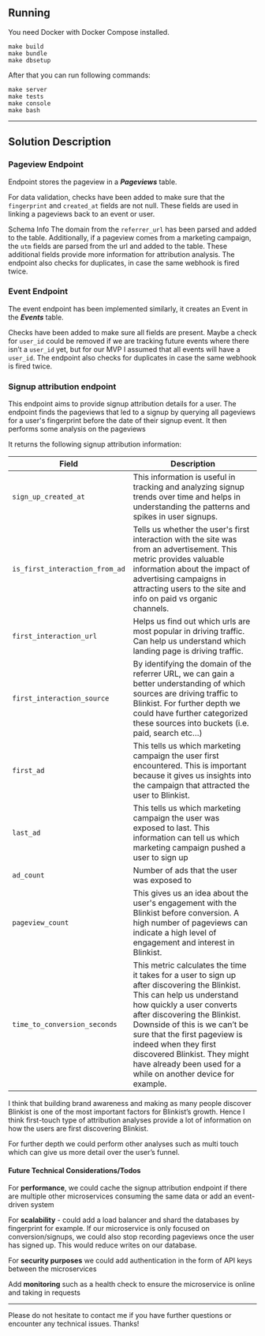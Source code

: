 ## Running

You need Docker with Docker Compose installed.

```
make build
make bundle
make dbsetup
```

After that you can run following commands:

```
make server
make tests
make console
make bash
```

---

## Solution Description

### Pageview Endpoint

Endpoint stores the pageview in a **_Pageviews_** table.

For data validation, checks have been added to make sure that the `fingerprint` and `created_at` fields are not null. These fields are used in linking a pageviews back to an event or user.

Schema Info
  The domain from the `referrer_url` has been parsed and added to the table. Additionally, if a pageview comes from a marketing campaign, the `utm` fields are parsed from the url and added to the table. These additional fields provide more information for attribution analysis. The endpoint also checks for duplicates, in case the same webhook is fired twice.

### Event Endpoint

The event endpoint has been implemented similarly, it creates an Event in the **_Events_** table.

Checks have been added to make sure all fields are present. Maybe a check for `user_id` could be removed if we are tracking future events where there isn’t a `user_id` yet, but for our MVP I assumed that all events will have a `user_id`. The endpoint also checks for duplicates in case the same webhook is fired twice.

### Signup attribution endpoint

This endpoint aims to provide signup attribution details for a user. The endpoint finds the pageviews that led to a signup by querying all pageviews for a user's fingerprint before the date of their signup event. It then performs some analysis on the pageviews

It returns the following signup attribution information:

| Field                          | Description                                                                                                                                                                                                                                                                                                                                                                     |
| ------------------------------ | ------------------------------------------------------------------------------------------------------------------------------------------------------------------------------------------------------------------------------------------------------------------------------------------------------------------------------------------------------------------------------- |
| `sign_up_created_at`           | This information is useful in tracking and analyzing signup trends over time and helps in understanding the patterns and spikes in user signups.                                                                                                                                                                                                                                |
| `is_first_interaction_from_ad` | Tells us whether the user's first interaction with the site was from an advertisement. This metric provides valuable information about the impact of advertising campaigns in attracting users to the site and info on paid vs organic channels.                                                                                                                                |
| `first_interaction_url`        | Helps us find out which urls are most popular in driving traffic. Can help us understand which landing page is driving traffic.                                                                                                                                                                                                                                                 |
| `first_interaction_source`     | By identifying the domain of the referrer URL, we can gain a better understanding of which sources are driving traffic to Blinkist. For further depth we could have further categorized these sources into buckets (i.e. paid, search etc…)                                                                                                                                     |
| `first_ad`                     | This tells us which marketing campaign the user first encountered. This is important because it gives us insights into the campaign that attracted the user to Blinkist.                                                                                                                                                                                                        |
| `last_ad`                      | This tells us which marketing campaign the user was exposed to last. This information can tell us which marketing campaign pushed a user to sign up                                                                                                                                                                                                                             |
| `ad_count`                     | Number of ads that the user was exposed to                                                                                                                                                                                                                                                                                                                                      |
| `pageview_count`               | This gives us an idea about the user's engagement with the Blinkist before conversion. A high number of pageviews can indicate a high level of engagement and interest in Blinkist.                                                                                                                                                                                             |
| `time_to_conversion_seconds`   | This metric calculates the time it takes for a user to sign up after discovering the Blinkist. This can help us understand how quickly a user converts after discovering the Blinkist. Downside of this is we can’t be sure that the first pageview is indeed when they first discovered Blinkist. They might have already been used for a while on another device for example. |

I think that building brand awareness and making as many people discover Blinkist is one of the most important factors for Blinkist’s growth. Hence I think first-touch type of attribution analyses provide a lot of information on how the users are first discovering Blinkist.

For further depth we could perform other analyses such as multi touch which can give us more detail over the user’s funnel.

#### Future Technical Considerations/Todos

For **performance**, we could cache the signup attribution endpoint if there are multiple other microservices consuming the same data or add an event-driven system

For **scalability** - could add a load balancer and shard the databases by fingerprint for example. If our microservice is only focused on conversion/signups, we could also stop recording pageviews once the user has signed up. This would reduce writes on our database.

For **security purposes** we could add authentication in the form of API keys between the microservices

Add **monitoring** such as a health check to ensure the microservice is online and taking in requests

---

Please do not hesitate to contact me if you have further questions or encounter any technical issues. Thanks!
